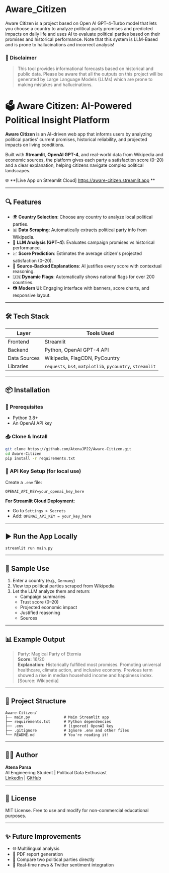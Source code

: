 # Aware_Citizen
Aware Citizen is a project based on Open AI GPT-4-Turbo model that lets you choose a country to analyze political party promises and predicted impacts on daily life and uses AI to evaluate political parties based on their promises and historical performance. Note that this system is LLM-Based and is prone to hallucinations and incorrect analysis!

### 🚨 Disclaimer

> This tool provides informational forecasts based on historical and public data. Please be aware that all the outputs on this project will be generated by Large Language Models (LLMs) which are prone to making mistakes and hallucinations.
>


# 🗳️ Aware Citizen: AI-Powered Political Insight Platform

**Aware Citizen** is an AI-driven web app that informs users by analyzing political parties' current promises, historical reliability, and projected impacts on living conditions.

Built with **Streamlit**, **OpenAI GPT-4**, and real-world data from Wikipedia and economic sources, the platform gives each party a satisfaction score (0–20) and a clear explanation, helping citizens navigate complex political landscapes.

🌐 **[Live App on Streamlit Cloud] https://aware-citizen.streamlit.app ** 

---

## 🔍 Features

- 🌍 **Country Selection**: Choose any country to analyze local political parties.
- 📊 **Data Scraping**: Automatically extracts political party info from Wikipedia.
- 🤖 **LLM Analysis (GPT-4)**: Evaluates campaign promises vs historical performance.
- 📈 **Score Prediction**: Estimates the average citizen's projected satisfaction (0–20).
- 🧠 **Source-Backed Explanations**: AI justifies every score with contextual reasoning.
- 🇺🇳 **Dynamic Flags**: Automatically shows national flags for over 200 countries.
- 📷 **Modern UI**: Engaging interface with banners, score charts, and responsive layout.

---

## 🛠️ Tech Stack

| Layer        | Tools Used                         |
|--------------|------------------------------------|
| Frontend     | Streamlit                          |
| Backend      | Python, OpenAI GPT-4 API           |
| Data Sources | Wikipedia, FlagCDN, PyCountry      |
| Libraries    | `requests`, `bs4`, `matplotlib`, `pycountry`, `streamlit` |

---

## 📦 Installation

### 🔧 Prerequisites
- Python 3.8+
- An OpenAI API key

### 📥 Clone & Install
```bash
git clone https://github.com/AtenaJP22/Aware-Citizen.git
cd Aware-Citizen
pip install -r requirements.txt
```

### 🔐 API Key Setup (for local use)
Create a `.env` file:
```
OPENAI_API_KEY=your_openai_key_here
```

**For Streamlit Cloud Deployment:**
- Go to `Settings > Secrets`
- Add: `OPENAI_API_KEY = your_key_here`

---

## ▶️ Run the App Locally
```bash
streamlit run main.py
```

---

## 🧪 Sample Use

1. Enter a country (e.g., `Germany`)
2. View top political parties scraped from Wikipedia
3. Let the LLM analyze them and return:
   - Campaign summaries
   - Trust score (0–20)
   - Projected economic impact
   - Justified reasoning
   - Sources

---

## 📊 Example Output

> Party: Magical Party of Eternia  
> **Score:** 16/20  
> **Explanation:** Historically fulfilled most promises. Promoting universal healthcare, climate action, and inclusive economy. Previous term showed a rise in median household income and happiness index. [Source: Wikipedia]

---

## 📁 Project Structure

```
Aware-Citizen/
├── main.py               # Main Streamlit app
├── requirements.txt      # Python dependencies
├── .env                  # (ignored) OpenAI key
├── .gitignore            # Ignore .env and other files
└── README.md             # You're reading it!
```

---

## 🙋‍♀️ Author

**Atena Parsa**  
AI Engineering Student | Political Data Enthusiast  
[LinkedIn](www.linkedin.com/in/atena-jafari-parsa) | [GitHub](https://github.com/AtenaJP22)

---

## 📄 License

MIT License. Free to use and modify for non-commercial educational purposes.

---

## ✨ Future Improvements

- 🌐 Multilingual analysis
- 📎 PDF report generation
- 🔀 Compare two political parties directly
- 📡 Real-time news & Twitter sentiment integration
